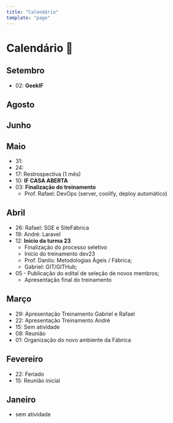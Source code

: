 ```yaml
---
title: "Calendário"
template: "page"
---
```


# Calendário 📅
## Setembro
- 02: **GeekIF**

## Agosto
## Junho

## Maio
- 31: 
- 24:
- 17: Restrospectiva (1 mês)
- 10: **IF CASA ABERTA**
- 03: **Finalização do treinamento**
    - Prof. Rafael: DevOps (server, coolify, deploy automático)

## Abril
- 26: Rafael: SGE e SiteFábrica 
- 19: André: Laravel
- 12: **Início da turma 23** 
    - Finalização do processo seletivo
    - Início do treinamento dev23
    - Prof. Danilo: Metodologias Ágeis / Fábrica;
    - Gabriel: GIT/GITHub;
- 05 - Publicação do edital de seleção de novos membros;
     - Apresentação final do treinamento

## Março
- 29: Apresentação Treinamento Gabriel e Rafael
- 22: Apresentação Treinamento André
- 15: Sem atividade
- 08: Reunião
- 01: Organização do novo ambiente da Fábrica

## Fevereiro
- 22: Feriado
- 15: Reunião inicial

## Janeiro
- sem atividade
